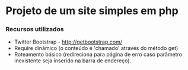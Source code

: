 # Projeto de um site simples em php

### Recursos utilizados
* Twitter Bootstrap - http://getbootstrap.com/
* Require dinâmico (o conteúdo é 'chamado' através do método get)
* Roteamento básico (redireciona para página de erro caso parâmetro inexistente seja inserido na barra de endereço).

